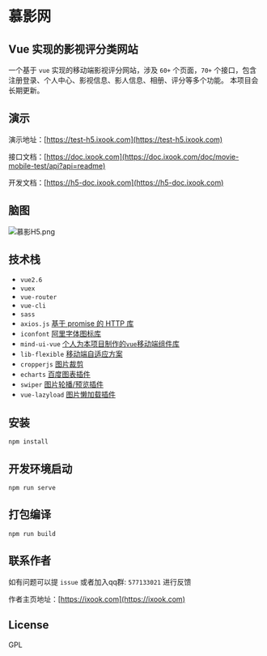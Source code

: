 # 慕影网

## Vue 实现的影视评分类网站

一个基于 `vue` 实现的移动端影视评分网站，涉及 `60+` 个页面，`70+` 个接口，包含注册登录、个人中心、影视信息、影人信息、相册、评分等多个功能。
本项目会长期更新。

## 演示
演示地址：[https://test-h5.ixook.com](https://test-h5.ixook.com)  

接口文档：[https://doc.ixook.com](https://doc.ixook.com/doc/movie-mobile-test/api?api=readme)

开发文档：[https://h5-doc.ixook.com](https://h5-doc.ixook.com)


## 脑图
![慕影H5.png](https://note-file.ixook.com/FqtgheEZr7IgaYEHyGwBQ-M1ipBV)

## 技术栈
- `vue2.6`
- `vuex`
- `vue-router`
- `vue-cli`
- `sass`
- `axios.js` [基于 promise 的 HTTP 库](https://www.kancloud.cn/yunye/axios/234845) 
- `iconfont` [阿里字体图标库](https://www.iconfont.cn/)
- `mind-ui-vue` [个人为本项目制作的`vue`移动端组件库](https://mind-ui-vue.ixook.com/docs) 
- `lib-flexible` [移动端自适应方案](https://github.com/amfe/lib-flexible)
- `cropperjs` [图片裁剪](https://github.com/fengyuanchen/cropperjs)
- `echarts` [百度图表插件](https://echarts.apache.org/zh/index.html)
- `swiper` [图片轮播/预览插件](https://www.swiper.com.cn)
- `vue-lazyload` [图片懒加载插件](https://github.com/hilongjw/vue-lazyload)


## 安装
```
npm install
```

## 开发环境启动
```
npm run serve
```

## 打包编译
```
npm run build
```

## 联系作者
如有问题可以提 `issue` 或者加入qq群: `577133021` 进行反馈

作者主页地址：[https://ixook.com](https://ixook.com)


## License
GPL
